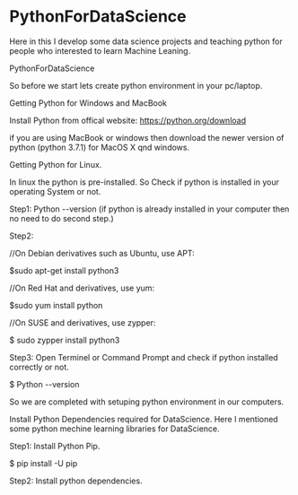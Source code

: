 # PythonForDataScience
Here in this I develop some data science projects and teaching python for people who interested to learn Machine Leaning.

PythonForDataScience

So before we start lets create python environment in your pc/laptop.

Getting Python for Windows and MacBook

Install Python from offical website: https://python.org/download

if you are using MacBook or windows  then download the newer version of  python (python 3.7.1) for MacOS X qnd windows.

Getting Python for Linux.

In linux the python is pre-installed. So Check if python is installed in your operating System or not.

Step1: Python --version (if python is already installed in your computer then no need to do second step.)

Step2: 

//On Debian derivatives such as Ubuntu, use APT:

$sudo apt-get install python3

//On Red Hat and derivatives, use yum:

$sudo yum install python 

//On SUSE and derivatives, use zypper:

$ sudo zypper install python3

Step3: Open Terminel or Command Prompt and check if python installed correctly or not.

$ Python --version

So we are completed with setuping python environment in our computers.

Install Python Dependencies required for DataScience. Here I mentioned some python mechine learning libraries for DataScience.

Step1: Install Python Pip.

$ pip install -U pip

Step2: Install python dependencies.

